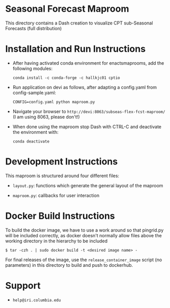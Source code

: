 # Seasonal Forecast Maproom

This directory contains a Dash creation to visualize
CPT sub-Seasonal Forecasts (full distribution)


# Installation and Run Instructions

* After having activated conda environment for enactsmaprooms, add the following modules:

    `conda install -c conda-forge -c hallkjc01 cptio`

* Run application on devi as follows, after adapting a config.yaml from config-sample.yaml:

    `CONFIG=config.yaml python maproom.py`

* Navigate your browser to `http://devi:8063/subseas-flex-fcst-maproom/` (I am using 8063, please don't!)

* When done using the maproom stop Dash with CTRL-C and deactivate the environment with:

    `conda deactivate`

# Development Instructions

This maproom is structured around four different files:

* `layout.py`: functions which generate the general layout of the maproom

* `maproom.py`: callbacks for user interaction

# Docker Build Instructions

To build the docker image, we have to use a work around so that pingrid.py will be included correctly, as
docker doesn't normally allow files above the working directory in the hierarchy to be included

    $ tar -czh . | sudo docker build -t <desired image name> -

For final releases of the image, use the `release_container_image` script (no parameters) in this directory
to build and push to dockerhub.


# Support

* `help@iri.columbia.edu`
